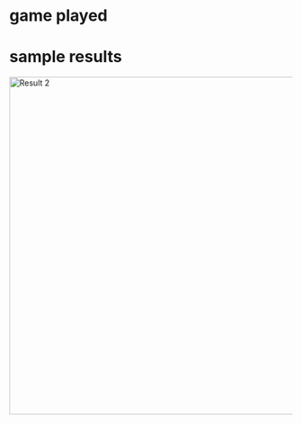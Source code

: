 # game played 


# sample results 
<p align="center>
  <img src="https://github.com/codecinn27/Javascript-React/assets/103735025/3d7d62e8-4cff-45b0-a0ca-f9fb0940a215" width="600px" alt=" Result 1"/>
  <img src="https://github.com/codecinn27/Javascript-React/assets/103735025/7d2adb90-b3db-4c1a-9dd0-248821504339" width="600px" alt=" Result 2"/>
</p>
